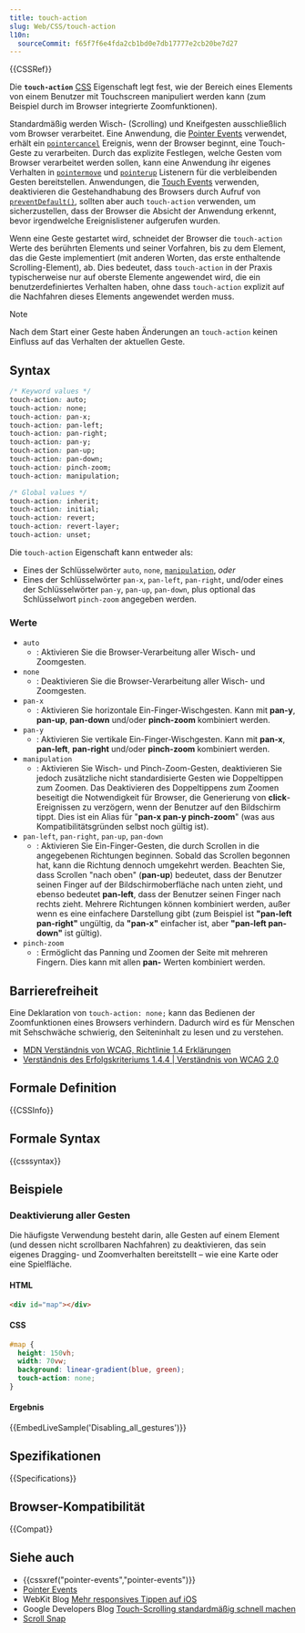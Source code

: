 ```yaml
---
title: touch-action
slug: Web/CSS/touch-action
l10n:
  sourceCommit: f65f7f6e4fda2cb1bd0e7db17777e2cb20be7d27
---
```


{{CSSRef}}

Die **`touch-action`** [CSS](/de/docs/Web/CSS) Eigenschaft legt fest, wie der Bereich eines Elements von einem Benutzer mit Touchscreen manipuliert werden kann (zum Beispiel durch im Browser integrierte Zoomfunktionen).

Standardmäßig werden Wisch- (Scrolling) und Kneifgesten ausschließlich vom Browser verarbeitet. Eine Anwendung, die [Pointer Events](/de/docs/Web/API/Pointer_events) verwendet, erhält ein [`pointercancel`](/de/docs/Web/API/Element/pointercancel_event) Ereignis, wenn der Browser beginnt, eine Touch-Geste zu verarbeiten. Durch das explizite Festlegen, welche Gesten vom Browser verarbeitet werden sollen, kann eine Anwendung ihr eigenes Verhalten in [`pointermove`](/de/docs/Web/API/Element/pointermove_event) und [`pointerup`](/de/docs/Web/API/Element/pointerup_event) Listenern für die verbleibenden Gesten bereitstellen. Anwendungen, die [Touch Events](/de/docs/Web/API/Touch_events) verwenden, deaktivieren die Gestehandhabung des Browsers durch Aufruf von [`preventDefault()`](/de/docs/Web/API/Event/preventDefault), sollten aber auch `touch-action` verwenden, um sicherzustellen, dass der Browser die Absicht der Anwendung erkennt, bevor irgendwelche Ereignislistener aufgerufen wurden.

Wenn eine Geste gestartet wird, schneidet der Browser die `touch-action` Werte des berührten Elements und seiner Vorfahren, bis zu dem Element, das die Geste implementiert (mit anderen Worten, das erste enthaltende Scrolling-Element), ab. Dies bedeutet, dass `touch-action` in der Praxis typischerweise nur auf oberste Elemente angewendet wird, die ein benutzerdefiniertes Verhalten haben, ohne dass `touch-action` explizit auf die Nachfahren dieses Elements angewendet werden muss.

> [!NOTE]
> Nach dem Start einer Geste haben Änderungen an `touch-action` keinen Einfluss auf das Verhalten der aktuellen Geste.

## Syntax

```css
/* Keyword values */
touch-action: auto;
touch-action: none;
touch-action: pan-x;
touch-action: pan-left;
touch-action: pan-right;
touch-action: pan-y;
touch-action: pan-up;
touch-action: pan-down;
touch-action: pinch-zoom;
touch-action: manipulation;

/* Global values */
touch-action: inherit;
touch-action: initial;
touch-action: revert;
touch-action: revert-layer;
touch-action: unset;
```

Die `touch-action` Eigenschaft kann entweder als:

- Eines der Schlüsselwörter `auto`, `none`, [`manipulation`](#manipulation), _oder_
- Eines der Schlüsselwörter `pan-x`, `pan-left`, `pan-right`, und/oder eines der Schlüsselwörter `pan-y`, `pan-up`, `pan-down`, plus optional das Schlüsselwort `pinch-zoom` angegeben werden.

### Werte

- `auto`
  - : Aktivieren Sie die Browser-Verarbeitung aller Wisch- und Zoomgesten.
- `none`
  - : Deaktivieren Sie die Browser-Verarbeitung aller Wisch- und Zoomgesten.
- `pan-x`
  - : Aktivieren Sie horizontale Ein-Finger-Wischgesten. Kann mit **pan-y**, **pan-up**, **pan-down** und/oder **pinch-zoom** kombiniert werden.
- `pan-y`
  - : Aktivieren Sie vertikale Ein-Finger-Wischgesten. Kann mit **pan-x**, **pan-left**, **pan-right** und/oder **pinch-zoom** kombiniert werden.
- `manipulation`
  - : Aktivieren Sie Wisch- und Pinch-Zoom-Gesten, deaktivieren Sie jedoch zusätzliche nicht standardisierte Gesten wie Doppeltippen zum Zoomen. Das Deaktivieren des Doppeltippens zum Zoomen beseitigt die Notwendigkeit für Browser, die Generierung von **click**-Ereignissen zu verzögern, wenn der Benutzer auf den Bildschirm tippt. Dies ist ein Alias für "**pan-x pan-y pinch-zoom**" (was aus Kompatibilitätsgründen selbst noch gültig ist).
- `pan-left`, `pan-right`, `pan-up`, `pan-down`
  - : Aktivieren Sie Ein-Finger-Gesten, die durch Scrollen in die angegebenen Richtungen beginnen. Sobald das Scrollen begonnen hat, kann die Richtung dennoch umgekehrt werden. Beachten Sie, dass Scrollen "nach oben" (**pan-up**) bedeutet, dass der Benutzer seinen Finger auf der Bildschirmoberfläche nach unten zieht, und ebenso bedeutet **pan-left**, dass der Benutzer seinen Finger nach rechts zieht. Mehrere Richtungen können kombiniert werden, außer wenn es eine einfachere Darstellung gibt (zum Beispiel ist **"pan-left pan-right"** ungültig, da **"pan-x"** einfacher ist, aber **"pan-left pan-down"** ist gültig).
- `pinch-zoom`
  - : Ermöglicht das Panning und Zoomen der Seite mit mehreren Fingern. Dies kann mit allen **pan-** Werten kombiniert werden.

## Barrierefreiheit

Eine Deklaration von `touch-action: none;` kann das Bedienen der Zoomfunktionen eines Browsers verhindern. Dadurch wird es für Menschen mit Sehschwäche schwierig, den Seiteninhalt zu lesen und zu verstehen.

- [MDN Verständnis von WCAG, Richtlinie 1.4 Erklärungen](/de/docs/Web/Accessibility/Guides/Understanding_WCAG/Perceivable#guideline_1.4_make_it_easier_for_users_to_see_and_hear_content_including_separating_foreground_from_background)
- [Verständnis des Erfolgskriteriums 1.4.4 | Verständnis von WCAG 2.0](https://www.w3.org/TR/UNDERSTANDING-WCAG20/visual-audio-contrast-scale.html)

## Formale Definition

{{CSSInfo}}

## Formale Syntax

{{csssyntax}}

## Beispiele

### Deaktivierung aller Gesten

Die häufigste Verwendung besteht darin, alle Gesten auf einem Element (und dessen nicht scrollbaren Nachfahren) zu deaktivieren, das sein eigenes Dragging- und Zoomverhalten bereitstellt – wie eine Karte oder eine Spielfläche.

#### HTML

```html
<div id="map"></div>
```

#### CSS

```css
#map {
  height: 150vh;
  width: 70vw;
  background: linear-gradient(blue, green);
  touch-action: none;
}
```

#### Ergebnis

{{EmbedLiveSample('Disabling_all_gestures')}}

## Spezifikationen

{{Specifications}}

## Browser-Kompatibilität

{{Compat}}

## Siehe auch

- {{cssxref("pointer-events","pointer-events")}}
- [Pointer Events](/de/docs/Web/API/Pointer_events)
- WebKit Blog [Mehr responsives Tippen auf iOS](https://webkit.org/blog/5610/more-responsive-tapping-on-ios/)
- Google Developers Blog [Touch-Scrolling standardmäßig schnell machen](https://developer.chrome.com/blog/scrolling-intervention/)
- [Scroll Snap](/de/docs/Web/CSS/CSS_scroll_snap)
